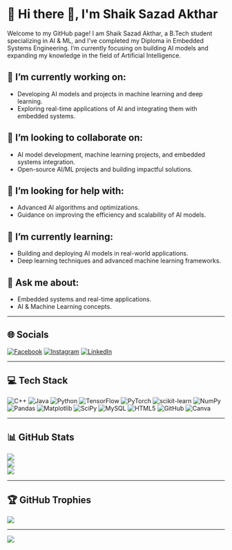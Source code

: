 # 💫 Hi there 👋, I'm Shaik Sazad Akthar

Welcome to my GitHub page! I am Shaik Sazad Akthar, a B.Tech student specializing in AI & ML, and I’ve completed my Diploma in Embedded Systems Engineering. I’m currently focusing on building AI models and expanding my knowledge in the field of Artificial Intelligence.

## 🔭 I’m currently working on:
- Developing AI models and projects in machine learning and deep learning.  
- Exploring real-time applications of AI and integrating them with embedded systems.

## 👯 I’m looking to collaborate on:
- AI model development, machine learning projects, and embedded systems integration.  
- Open-source AI/ML projects and building impactful solutions.

## 🤝 I’m looking for help with:
- Advanced AI algorithms and optimizations.  
- Guidance on improving the efficiency and scalability of AI models.

## 🌱 I’m currently learning:
- Building and deploying AI models in real-world applications.  
- Deep learning techniques and advanced machine learning frameworks.

## 💬 Ask me about:
- Embedded systems and real-time applications.  
- AI & Machine Learning concepts.

---

## 🌐 Socials

[![Facebook](https://img.shields.io/badge/Facebook-%231877F2.svg?logo=Facebook&logoColor=white)](https://www.facebook.com/sazadakther786)
[![Instagram](https://img.shields.io/badge/Instagram-%23E4405F.svg?logo=Instagram&logoColor=white)](https://instagram.com/sazadakther786)
[![LinkedIn](https://img.shields.io/badge/LinkedIn-%230077B5.svg?logo=linkedin&logoColor=white)](https://www.linkedin.com/in/sazad-akther786/)

---

## 💻 Tech Stack

![C++](https://img.shields.io/badge/C++-%2300599C.svg?style=for-the-badge&logo=c%2B%2B&logoColor=white)
![Java](https://img.shields.io/badge/Java-%23ED8B00.svg?style=for-the-badge&logo=openjdk&logoColor=white)
![Python](https://img.shields.io/badge/Python-3670A0?style=for-the-badge&logo=python&logoColor=ffdd54)
![TensorFlow](https://img.shields.io/badge/TensorFlow-%23FF6F00.svg?style=for-the-badge&logo=TensorFlow&logoColor=white)
![PyTorch](https://img.shields.io/badge/PyTorch-%23EE4C2C.svg?style=for-the-badge&logo=PyTorch&logoColor=white)
![scikit-learn](https://img.shields.io/badge/scikit--learn-%23F7931E.svg?style=for-the-badge&logo=scikit-learn&logoColor=white)
![NumPy](https://img.shields.io/badge/NumPy-%23013243.svg?style=for-the-badge&logo=numpy&logoColor=white)
![Pandas](https://img.shields.io/badge/Pandas-%23150458.svg?style=for-the-badge&logo=pandas&logoColor=white)
![Matplotlib](https://img.shields.io/badge/Matplotlib-%23ffffff.svg?style=for-the-badge&logo=Matplotlib&logoColor=black)
![SciPy](https://img.shields.io/badge/SciPy-%230C55A5.svg?style=for-the-badge&logo=scipy&logoColor=white)
![MySQL](https://img.shields.io/badge/MySQL-4479A1.svg?style=for-the-badge&logo=mysql&logoColor=white)
![HTML5](https://img.shields.io/badge/HTML5-%23E34F26.svg?style=for-the-badge&logo=html5&logoColor=white)
![GitHub](https://img.shields.io/badge/GitHub-%23121011.svg?style=for-the-badge&logo=github&logoColor=white)
![Canva](https://img.shields.io/badge/Canva-%2300C4CC.svg?style=for-the-badge&logo=Canva&logoColor=white)

---

## 📊 GitHub Stats

![](https://github-readme-stats.vercel.app/api?username=sazadakthar786&theme=tokyonight&hide_border=false&include_all_commits=true&count_private=true)  
![](https://github-readme-streak-stats.herokuapp.com/?user=sazadakthar786&theme=tokyonight&hide_border=false)  
![](https://github-readme-stats.vercel.app/api/top-langs/?username=sazadakthar786&theme=tokyonight&hide_border=false&include_all_commits=true&count_private=true&layout=compact)

---

## 🏆 GitHub Trophies

![](https://github-profile-trophy.vercel.app/?username=sazadakthar786&theme=radical&no-frame=false&no-bg=false&margin-w=4)

---

[![](https://visitcount.itsvg.in/api?id=sazadakthar786&icon=0&color=0)](https://visitcount.itsvg.in)

<!-- Proudly created with GPRM ( https://gprm.itsvg.in ) -->
